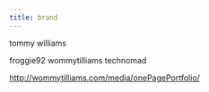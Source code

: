 ```yaml
---
title: brand
---
```

tommy williams

froggie92
wommytilliams
technomad

http://wommytilliams.com/media/onePagePortfolio/
